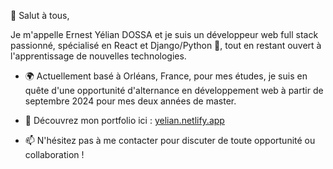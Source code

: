 👋 Salut à tous,

Je m'appelle Ernest Yélian DOSSA et je suis un développeur web full stack passionné, spécialisé en React et Django/Python 🐍, tout en restant ouvert à l'apprentissage de nouvelles technologies.

* 🌍 Actuellement basé à Orléans, France, pour mes études, je suis en quête d'une opportunité d'alternance en développement web à partir de septembre 2024 pour mes deux années de master.

* 🔗 Découvrez mon portfolio ici : [yelian.netlify.app](https://yelian.netlify.app)

* 📫 N'hésitez pas à me contacter pour discuter de toute opportunité ou collaboration !
